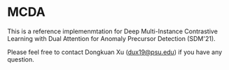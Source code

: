# MCDA

This is a reference implemenmtation for Deep Multi-Instance Contrastive Learning with Dual Attention for Anomaly Precursor Detection (SDM'21).

Please feel free to contact Dongkuan Xu (dux19@psu.edu) if you have any question.
